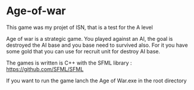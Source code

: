 # Age-of-war
This game was my projet of ISN, that is a test for the A level

Age of war is a strategic game.
You played against an AI, the goal is destroyed the AI base and you base need to survived also.
For it you have some gold that you can use for recruit unit for destroy AI base.

The games is written is C++ with the SFML library : https://github.com/SFML/SFML

If you want to run the game lanch the Age of War.exe in the root directory